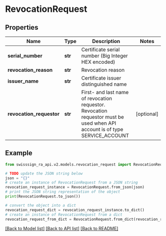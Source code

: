 # RevocationRequest


## Properties

Name | Type | Description | Notes
------------ | ------------- | ------------- | -------------
**serial_number** | **str** | Certificate serial number (Big Integer HEX encoded) | 
**revocation_reason** | **str** | Revocation reason | 
**issuer_name** | **str** | Certificate issuer distinguished name | 
**revocation_requestor** | **str** | First- and last name of revocation requestor. Revocation requestor must be used when API account is of type SERVICE_ACCOUNT | [optional] 

## Example

```python
from swisssign_ra_api.v2.models.revocation_request import RevocationRequest

# TODO update the JSON string below
json = "{}"
# create an instance of RevocationRequest from a JSON string
revocation_request_instance = RevocationRequest.from_json(json)
# print the JSON string representation of the object
print(RevocationRequest.to_json())

# convert the object into a dict
revocation_request_dict = revocation_request_instance.to_dict()
# create an instance of RevocationRequest from a dict
revocation_request_from_dict = RevocationRequest.from_dict(revocation_request_dict)
```
[[Back to Model list]](../README.md#documentation-for-models) [[Back to API list]](../README.md#documentation-for-api-endpoints) [[Back to README]](../README.md)


